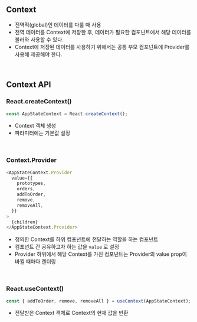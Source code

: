 ## Context

- 전역적(global)인 데이터를 다룰 때 사용
- 전역 데이터를 Context에 저장한 후, 데이터가 필요한 컴포넌트에서 해당 데이터를 불러와 사용할 수 있다.
- Context에 저장된 데이터를 사용하기 위해서는 공통 부모 컴포넌트에 Provider를 사용해 제공해야 한다.  
<br>

## Context API
### React.createContext()

```js
const AppStateContext = React.createContext();
```

- Context 객체 생성
- 파라미터에는 기본값 설정

<br>

### Context.Provider

```js
<AppStateContext.Provider
  value={{
    prototypes,
    orders,
    addToOrder,
    remove,
    removeAll,
  }}
>
  {children}
</AppStateContext.Provider>
```

- 정의한 Context를 하위 컴포넌트에 전달하는 역할을 하는 컴포넌트
- 컴포넌트 간 공유하고자 하는 값을 `value` 로 설정
- Provider 하위에서 해당 Context를 가진 컴포넌트는 Provider의 value prop이 바뀔 때마다 렌더링

<br>

### React.useContext()

```js
const { addToOrder, remove, removeAll } = useContext(AppStateContext);
```

- 전달받은 Context 객체로 Context의 현재 값을 반환
